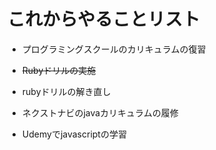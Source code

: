 # これからやることリスト

- プログラミングスクールのカリキュラムの復習

- ~~Rubyドリルの実施~~

- rubyドリルの解き直し

- ネクストナビのjavaカリキュラムの履修

- Udemyでjavascriptの学習
